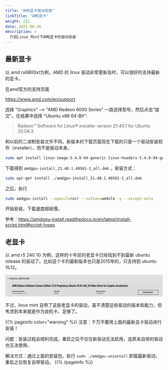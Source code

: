 ```yaml
---
title: "AMD显卡驱动安装"
linkTitle: "AMD显卡"
weight: 212
date: 2021-08-26
description: >
  介绍Linux Mint下AMD显卡的驱动安装
---
```


## 最新显卡

以 amd rx6800xt为例，AMD 的 linux 驱动非常更新及时，可以很好的支持最新的显卡。

在amd官方的支持页面

https://www.amd.com/en/support

选择 "Graphics" --> "AMD Redeon 6000 Series"  一路选择型号，然后点击"提交"。在结果中选择 "Ubuntu x86 64-Bit":

> Radeon™ Software for Linux® installer version 21.40.1 for Ubuntu 20.04.3

和以前的二进制安装文件不同，新版本的下载页面现在下载的只是一个驱动安装软件（installer），而不是驱动本身。

```bash
sudo apt install linux-image-5.4.0-94-generic linux-headers-5.4.0-94-generic linux-modules-extra-5.4.0-94-generic
```



下载得到 `amdgpu-install_21.40.1.40501-1_all.deb` ，安装方式：

```bash
sudo apt-get install ./amdgpu-install_21.40.1.40501-1_all.deb
```

之后，执行

```bash
sudo amdgpu-install --opencl=rocr --vulkan=amdvlk -y --accept-eula
```

开始安装，下载速度超级慢。

参考：https://amdgpu-install.readthedocs.io/en/latest/install-script.html#script-types

## 老显卡

以 amd r5 240 1G 为例，这样的十年前的老显卡已经找到不到最新 ubuntu release 的驱动了。比如这个卡的最新版本也只是2015年的，只支持到 ubuntu 15.12。

![](images/legacy-amd-driver-download.jpg)

不过，linux mint 自带了这些老显卡的驱动，虽不清楚这些驱动的版本和能力，但考虑到本来就是作为良机卡，足够了。

{{% pageinfo color="warning" %}}
注意：千万不要用上面的最新显卡驱动进行安装！

问题：安装过程会顺利完成，重启之后不仅仅新驱动无法启用，连原来自带的驱动也无法使用。

解决方式：通过上面的安装包，执行 `sudo ./amdgpu-uninstall` 卸载最新驱动，重启之后恢复自带驱动。
{{% /pageinfo %}}